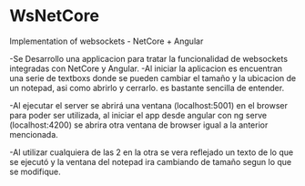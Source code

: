 # WsNetCore
Implementation of websockets - NetCore + Angular

-Se Desarrollo una applicacion para tratar la funcionalidad de websockets integradas con NetCore y Angular.
-Al iniciar la aplicacion es encuentran una serie de textboxs donde se pueden cambiar el tamaño y la ubicacion de un notepad, asi como abrirlo y cerrarlo. es bastante sencilla de entender.

-Al ejecutar el server se abrirá una ventana (localhost:5001) en el browser para poder ser utilizada, al iniciar el app desde angular con ng serve (localhost:4200) se abrira otra ventana
de browser igual a la anterior mencionada.

-Al utilizar cualquiera de las 2 en la otra se vera reflejado un texto de lo que se ejecutó y la ventana del notepad ira cambiando de tamaño segun lo que se modifique.
